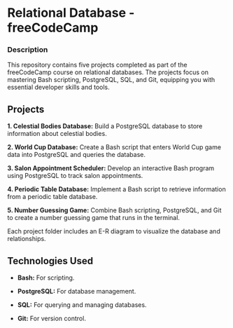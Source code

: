 # Relational Database - freeCodeCamp

### Description
This repository contains five projects completed as part of the freeCodeCamp course on relational databases. The projects focus on mastering Bash scripting, PostgreSQL, SQL, and Git, equipping you with essential developer skills and tools.

## Projects

**1. Celestial Bodies Database:** Build a PostgreSQL database to store information about celestial bodies.

**2. World Cup Database:** Create a Bash script that enters World Cup game data into PostgreSQL and queries the database.

**3. Salon Appointment Scheduler:** Develop an interactive Bash program using PostgreSQL to track salon appointments.

**4. Periodic Table Database:** Implement a Bash script to retrieve information from a periodic table database.

**5. Number Guessing Game:** Combine Bash scripting, PostgreSQL, and Git to create a number guessing game that runs in the terminal.

Each project folder includes an E-R diagram to visualize the database and relationships.

## Technologies Used
- **Bash:** For scripting.

- **PostgreSQL:** For database management.

- **SQL:** For querying and managing databases.

- **Git:** For version control.
